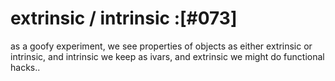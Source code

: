 # extrinsic / intrinsic :[#073]

as a goofy experiment, we see properties of objects as either extrinsic
or intrinsic, and intrinsic we keep as ivars, and extrinsic we might do
functional hacks..
